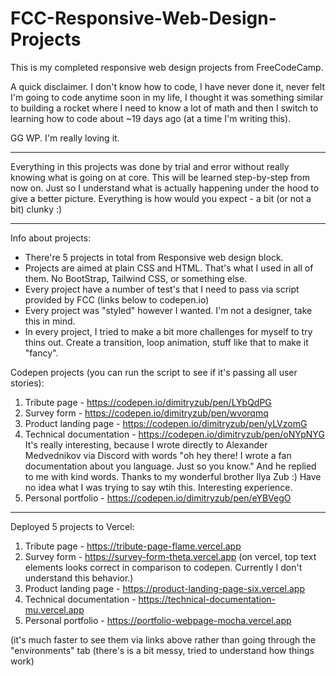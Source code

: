 # FCC-Responsive-Web-Design-Projects
This is my completed responsive web design projects from FreeCodeCamp.

A quick disclaimer.
I don't know how to code, I have never done it, never felt I'm going to code anytime soon in my life, I thought it was something similar to building a rocket where I need to know a lot of math and then I switch to learning how to code about ~19 days ago (at a time I'm writing this). 

GG WP. 
I'm really loving it.

___________
Everything in this projects was done by trial and error without really knowing what is going on at core. 
This will be learned step-by-step from now on. Just so I understand what is actually happening under the hood to give a better picture.
Everything is how would you expect - a bit (or not a bit) clunky :)

____________
Info about projects:
- There're 5 projects in total from Responsive web design block.
- Projects are aimed at plain CSS and HTML. That's what I used in all of them. No BootStrap, Tailwind CSS, or something else.
- Every project have a number of test's that I need to pass via script provided by FCC (links below to codepen.io)
- Every project was "styled" however I wanted. I'm not a designer, take this in mind.
- In every project, I tried to make a bit more challenges for myself to try thins out. Create a transition, loop animation, stuff like that to make it "fancy".

Codepen projects (you can run the script to see if it's passing all user stories): 
1. Tribute page - https://codepen.io/dimitryzub/pen/LYbQdPG
2. Survey form - https://codepen.io/dimitryzub/pen/wvorqmq
3. Product landing page - https://codepen.io/dimitryzub/pen/yLVzomG
4. Technical documentation - https://codepen.io/dimitryzub/pen/oNYpNYG
It's really interesting, because I wrote directly to	Alexander Medvednikov via Discord with words "oh hey there! I wrote a fan documentation about you language. Just so you know." And he replied to me with kind words. Thanks to my wonderful brother Ilya Zub :)
Have no idea what I was trying to say wtih this. Interesting experience.
5. Personal portfolio - https://codepen.io/dimitryzub/pen/eYBVegO

______
Deployed 5 projects to Vercel:
1. Tribute page - https://tribute-page-flame.vercel.app
2. Survey form - https://survey-form-theta.vercel.app (on vercel, top text elements looks correct in comparison to codepen. Currently I don't understand this behavior.)
3. Product landing page - https://product-landing-page-six.vercel.app
4. Technical documentation - https://technical-documentation-mu.vercel.app
5. Personal portfolio - https://portfolio-webpage-mocha.vercel.app

(it's much faster to see them via links above rather than going through the "environments" tab (there's is a bit messy, tried to understand how things work)
